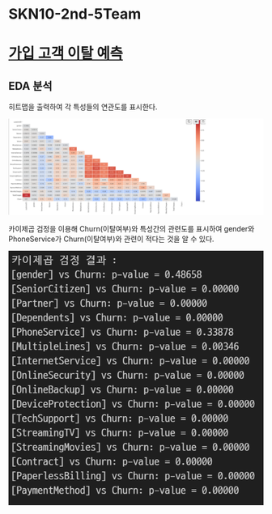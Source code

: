 # SKN10-2nd-5Team
# [가입 고객 이탈 예측](https://www.kaggle.com/code/bbksjdd/telco-customer-churn)
## EDA 분석

히트맵을 출력하여 각 특성들의 연관도를 표시한다.

![EDA 분석 1](image/EDA_1.png)

카이제곱 검정을 이용해 Churn(이탈여부)와 특성간의 관련도를 표시하여
gender와 PhoneService가 Churn(이탈여부)와 관련이 적다는 것을 알 수 있다. 

![EDA 분석 2](image/EDA_2.png)

